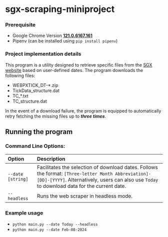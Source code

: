 # sgx-scraping-miniproject

### Prerequisite

- Google Chrome Version <u>**121.0.6167.161**</u>
- Pipenv (can be installed using `pip install pipenv`)

### Project implementation details

This program is a utility designed to retrieve specific files from the [SGX website](https://www.sgx.com/research-education/derivatives) based on user-defined dates. The program downloads the following files:

- WEBPXTICK_DT-\*.zip
- TickData_structure.dat
- TC\_\*.txt
- TC_structure.dat

In the event of a download failure, the program is equipped to automatically retry fetching the missing files up to **_three times_**.

## Running the program

### Command Line Options:

| Option            | Description                                                                                                                                                                                        |
| :---------------- | :------------------------------------------------------------------------------------------------------------------------------------------------------------------------------------------------- |
| `--date [string]` | Facilitates the selection of download dates. Follows the format: `[Three-letter Month Abbreviation]-[DD]-[YYYY]`. Alternatively, users can also use `Today` to download data for the current date. |
| `--headless`      | Runs the web scraper in headless mode.                                                                                                                                                             |

### Example usage

- `python main.py --date Today --headless`
- `python main.py --date Feb-08-2024`

